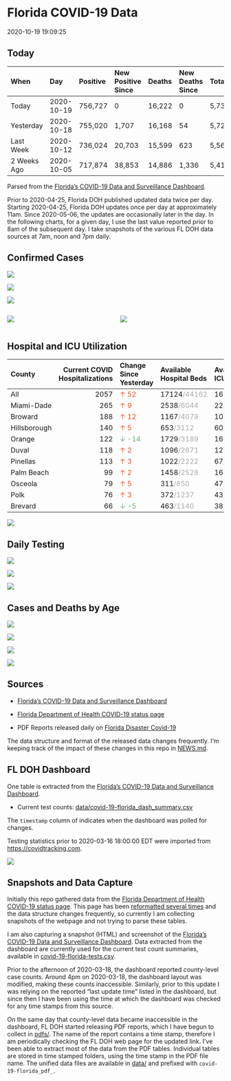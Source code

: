 Florida COVID-19 Data
================
2020-10-19 19:09:25

## Today

| When        | Day        | Positive | New Positive Since | Deaths | New Deaths Since | Total     |
| :---------- | :--------- | :------- | :----------------- | :----- | :--------------- | :-------- |
| Today       | 2020-10-19 | 756,727  | 0                  | 16,222 | 0                | 5,739,283 |
| Yesterday   | 2020-10-18 | 755,020  | 1,707              | 16,168 | 54               | 5,722,392 |
| Last Week   | 2020-10-12 | 736,024  | 20,703             | 15,599 | 623              | 5,567,283 |
| 2 Weeks Ago | 2020-10-05 | 717,874  | 38,853             | 14,886 | 1,336            | 5,412,683 |

Parsed from the [Florida’s COVID-19 Data and Surveillance
Dashboard](https://fdoh.maps.arcgis.com/apps/opsdashboard/index.html#/8d0de33f260d444c852a615dc7837c86).

Prior to 2020-04-25, Florida DOH published updated data twice per day.
Starting 2020-04-25, Florida DOH updates once per day at approximately
11am. Since 2020-05-06, the updates are occasionally later in the day.
In the following charts, for a given day, I use the last value reported
prior to 8am of the subsequent day. I take snapshots of the various FL
DOH data sources at 7am, noon and 7pm daily.

## Confirmed Cases

![](plots/covid-19-florida-daily-test-changes.png)

![](plots/covid-19-florida-deaths-by-day.png)

![](plots/covid-19-florida-county-top-6.png)

<div class="columns">

<div class="column is-full-mobile">

![](plots/covid-19-florida-testing.png)

</div>

<div class="column is-full-mobile">

![](plots/covid-19-florida-total-positive.png)

</div>

</div>

## Hospital and ICU Utilization

| County       | Current COVID Hospitalizations | Change Since Yesterday                    | Available Hospital Beds                      | Available ICU Beds                         |
| :----------- | -----------------------------: | :---------------------------------------- | :------------------------------------------- | :----------------------------------------- |
| All          |                           2057 | <span style="color: #EC4E20">↑ 52</span>  | 17124<span style="color: #aaa">/44162</span> | 1672<span style="color: #aaa">/4331</span> |
| Miami-Dade   |                            265 | <span style="color: #EC4E20">↑ 9</span>   | 2538<span style="color: #aaa">/6044</span>   | 224<span style="color: #aaa">/726</span>   |
| Broward      |                            188 | <span style="color: #EC4E20">↑ 12</span>  | 1167<span style="color: #aaa">/4079</span>   | 107<span style="color: #aaa">/314</span>   |
| Hillsborough |                            140 | <span style="color: #EC4E20">↑ 5</span>   | 653<span style="color: #aaa">/3112</span>    | 60<span style="color: #aaa">/305</span>    |
| Orange       |                            122 | <span style="color: #6BAA75">↓ -14</span> | 1729<span style="color: #aaa">/3189</span>   | 164<span style="color: #aaa">/240</span>   |
| Duval        |                            118 | <span style="color: #EC4E20">↑ 2</span>   | 1096<span style="color: #aaa">/2671</span>   | 127<span style="color: #aaa">/308</span>   |
| Pinellas     |                            113 | <span style="color: #EC4E20">↑ 3</span>   | 1022<span style="color: #aaa">/2222</span>   | 67<span style="color: #aaa">/224</span>    |
| Palm Beach   |                             99 | <span style="color: #EC4E20">↑ 2</span>   | 1458<span style="color: #aaa">/2528</span>   | 164<span style="color: #aaa">/230</span>   |
| Osceola      |                             79 | <span style="color: #EC4E20">↑ 5</span>   | 311<span style="color: #aaa">/850</span>     | 47<span style="color: #aaa">/80</span>     |
| Polk         |                             76 | <span style="color: #EC4E20">↑ 3</span>   | 372<span style="color: #aaa">/1237</span>    | 43<span style="color: #aaa">/122</span>    |
| Brevard      |                             66 | <span style="color: #6BAA75">↓ -5</span>  | 463<span style="color: #aaa">/1140</span>    | 38<span style="color: #aaa">/128</span>    |

![](plots/covid-19-florida-icu-usage.png)

## Daily Testing

![](plots/covid-19-florida-tests-per-case.png)

<!-- ![](plots/covid-19-florida-change-new-cases.png) -->

![](plots/covid-19-florida-tests-percent-positive.png)

![](plots/covid-19-florida-test-and-case-growth.png)

## Cases and Deaths by Age

![](plots/covid-19-florida-weekly-events-by-age.png)

![](plots/covid-19-florida-age.png)

![](plots/covid-19-florida-age-deaths.png)

![](plots/covid-19-florida-age-sex.png)

## Sources

  - [Florida’s COVID-19 Data and Surveillance
    Dashboard](https://fdoh.maps.arcgis.com/apps/opsdashboard/index.html#/8d0de33f260d444c852a615dc7837c86)

  - [Florida Department of Health COVID-19 status
    page](http://www.floridahealth.gov/diseases-and-conditions/COVID-19/)

  - PDF Reports released daily on [Florida Disaster
    Covid-19](http://www.floridahealth.gov/diseases-and-conditions/COVID-19/)

The data structure and format of the released data changes frequently.
I’m keeping track of the impact of these changes in this repo in
[NEWS.md](NEWS.md).

## FL DOH Dashboard

One table is extracted from the [Florida’s COVID-19 Data and
Surveillance
Dashboard](https://fdoh.maps.arcgis.com/apps/opsdashboard/index.html#/8d0de33f260d444c852a615dc7837c86).

  - Current test counts:
    [data/covid-19-florida\_dash\_summary.csv](data/covid-19-florida_dash_summary.csv)

The `timestamp` column of indicates when the dashboard was polled for
changes.

Testing statistics prior to 2020-03-16 18:00:00 EDT were imported from
<https://covidtracking.com>.

![](screenshots/fodh_maps_arcgis_com__apps__opsdashboard.png)

## Snapshots and Data Capture

Initially this repo gathered data from the [Florida Department of Health
COVID-19 status
page](http://www.floridahealth.gov/diseases-and-conditions/COVID-19/).
This page has been [reformatted several
times](screenshots/floridahealth_gov__diseases-and-conditions__COVID-19.png)
and the data structure changes frequently, so currently I am collecting
snapshots of the webpage and not trying to parse these tables.

I am also capturing a snapshot (HTML) and screenshot of the [Florida’s
COVID-19 Data and Surveillance
Dashboard](https://fdoh.maps.arcgis.com/apps/opsdashboard/index.html#/8d0de33f260d444c852a615dc7837c86).
Data extracted from the dashboard are currently used for the current
test count summaries, available in
[covid-19-florida-tests.csv](covid-19-florida-tests.csv).

Prior to the afternoon of 2020-03-18, the dashboard reported
county-level case counts. Around 4pm on 2020-03-18, the dashboard layout
was modified, making these counts inaccessible. Similarly, prior to this
update I was relying on the reported “last update time” listed in the
dashboard, but since then I have been using the time at which the
dashboard was checked for any time stamps from this source.

On the same day that county-level data became inaccessible in the
dashboard, FL DOH started releasing PDF reports, which I have begun to
collect in [pdfs/](pdfs/). The name of the report contains a time stamp,
therefore I am periodically checking the FL DOH web page for the updated
link. I’ve been able to extract most of the data from the PDF tables.
Individual tables are stored in time stamped folders, using the time
stamp in the PDF file name. The unified data files are available in
[data/](data/) and prefixed with `covid-19-florida_pdf_`.
